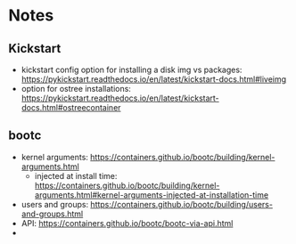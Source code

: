 # Notes

## Kickstart

- kickstart config option for installing a disk img vs packages: https://pykickstart.readthedocs.io/en/latest/kickstart-docs.html#liveimg
- option for ostree installations: https://pykickstart.readthedocs.io/en/latest/kickstart-docs.html#ostreecontainer

## bootc

- kernel arguments: https://containers.github.io/bootc/building/kernel-arguments.html
  - injected at install time: https://containers.github.io/bootc/building/kernel-arguments.html#kernel-arguments-injected-at-installation-time
- users and groups: https://containers.github.io/bootc/building/users-and-groups.html
- API: https://containers.github.io/bootc/bootc-via-api.html
- 
